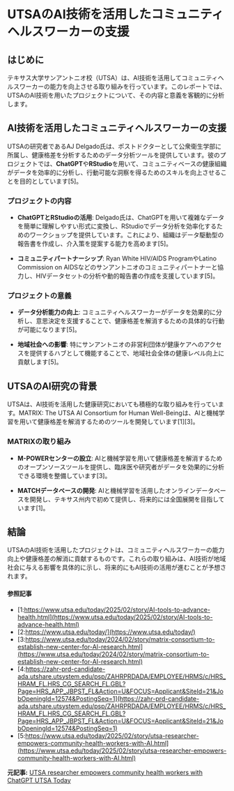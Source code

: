 # UTSAのAI技術を活用したコミュニティヘルスワーカーの支援

## はじめに

テキサス大学サンアントニオ校（UTSA）は、AI技術を活用してコミュニティヘルスワーカーの能力を向上させる取り組みを行っています。このレポートでは、UTSAのAI技術を用いたプロジェクトについて、その内容と意義を客観的に分析します。

## AI技術を活用したコミュニティヘルスワーカーの支援

UTSAの研究者であるAJ Delgado氏は、ポストドクターとして公衆衛生学部に所属し、健康格差を分析するためのデータ分析ツールを提供しています。彼のプロジェクトでは、**ChatGPT**や**RStudio**を用いて、コミュニティベースの健康組織がデータを効率的に分析し、行動可能な洞察を得るためのスキルを向上させることを目的としています[5]。

### プロジェクトの内容

- **ChatGPTとRStudioの活用**: Delgado氏は、ChatGPTを用いて複雑なデータを簡単に理解しやすい形式に変換し、RStudioでデータ分析を効率化するためのワークショップを提供しています。これにより、組織はデータ駆動型の報告書を作成し、介入策を提案する能力を高めます[5]。

- **コミュニティパートナーシップ**: Ryan White HIV/AIDS ProgramやLatino Commission on AIDSなどのサンアントニオのコミュニティパートナーと協力し、HIVデータセットの分析や動的報告書の作成を支援しています[5]。

### プロジェクトの意義

- **データ分析能力の向上**: コミュニティヘルスワーカーがデータを効果的に分析し、意思決定を支援することで、健康格差を解消するための具体的な行動が可能になります[5]。

- **地域社会への影響**: 特にサンアントニオの非営利団体が健康ケアへのアクセスを提供するハブとして機能することで、地域社会全体の健康レベル向上に貢献します[5]。

## UTSAのAI研究の背景

UTSAは、AI技術を活用した健康研究においても積極的な取り組みを行っています。MATRIX: The UTSA AI Consortium for Human Well-Beingは、AIと機械学習を用いて健康格差を解消するためのツールを開発しています[1][3]。

### MATRIXの取り組み

- **M-POWERセンターの設立**: AIと機械学習を用いて健康格差を解消するためのオープンソースツールを提供し、臨床医や研究者がデータを効果的に分析できる環境を整備しています[3]。

- **MATCHデータベースの開発**: AIと機械学習を活用したオンラインデータベースを開発し、テキサス州内で初めて提供し、将来的には全国展開を目指しています[1]。

## 結論

UTSAのAI技術を活用したプロジェクトは、コミュニティヘルスワーカーの能力向上や健康格差の解消に貢献するものです。これらの取り組みは、AI技術が地域社会に与える影響を具体的に示し、将来的にもAI技術の活用が進むことが予想されます。

#### 参照記事
- [1:https://www.utsa.edu/today/2025/02/story/AI-tools-to-advance-health.html](https://www.utsa.edu/today/2025/02/story/AI-tools-to-advance-health.html)
- [2:https://www.utsa.edu/today/](https://www.utsa.edu/today/)
- [3:https://www.utsa.edu/today/2024/02/story/matrix-consortium-to-establish-new-center-for-AI-research.html](https://www.utsa.edu/today/2024/02/story/matrix-consortium-to-establish-new-center-for-AI-research.html)
- [4:https://zahr-prd-candidate-ada.utshare.utsystem.edu/psp/ZAHRPRDADA/EMPLOYEE/HRMS/c/HRS_HRAM_FL.HRS_CG_SEARCH_FL.GBL?Page=HRS_APP_JBPST_FL&Action=U&FOCUS=Applicant&SiteId=21&JobOpeningId=12574&PostingSeq=1](https://zahr-prd-candidate-ada.utshare.utsystem.edu/psp/ZAHRPRDADA/EMPLOYEE/HRMS/c/HRS_HRAM_FL.HRS_CG_SEARCH_FL.GBL?Page=HRS_APP_JBPST_FL&Action=U&FOCUS=Applicant&SiteId=21&JobOpeningId=12574&PostingSeq=1)
- [5:https://www.utsa.edu/today/2025/02/story/utsa-researcher-empowers-community-health-workers-with-AI.html](https://www.utsa.edu/today/2025/02/story/utsa-researcher-empowers-community-health-workers-with-AI.html)


**元記事:** [UTSA researcher empowers community health workers with ChatGPT UTSA Today](https://www.utsa.edu/today/2025/02/story/utsa-researcher-empowers-community-health-workers-with-AI.html)